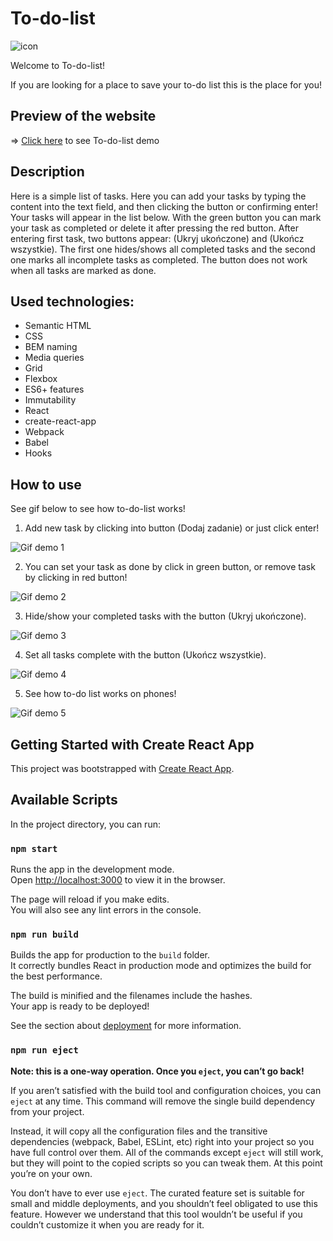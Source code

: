 # To-do-list
![icon](public/icon.png)

Welcome to To-do-list!

If you are looking for a place to save your to-do list this is the place for you!

## Preview of the website 

=> [Click here](https://izabelanowak.github.io/to-do-list-react/) to see To-do-list demo 

## Description
Here is a simple list of tasks. Here you can add your tasks by typing the content into the text field, and then clicking the button or confirming enter! Your tasks will appear in the list below. With the green button you can mark your task as completed or delete it after pressing the red button. After entering first task, two buttons appear: (Ukryj ukończone) and (Ukończ wszystkie). The first one hides/shows all completed tasks and the second one marks all incomplete tasks as completed. The button does not work when all tasks are marked as done.

## Used technologies:

-   Semantic HTML
-   CSS
-   BEM naming
-   Media queries
-   Grid
-   Flexbox
-   ES6+ features
-   Immutability
-   React
-   create-react-app
-   Webpack
-   Babel
-   Hooks

## How to use
See gif below to see how to-do-list works!

1. Add new task by clicking into button (Dodaj zadanie) or just click enter!

![Gif demo 1](./to-do-demo1.gif)

2. You can set your task as done by click in green button, or remove task by clicking in red button!

![Gif demo 2](./to-do-demo2.gif)

3. Hide/show your completed tasks with the button (Ukryj ukończone).

![Gif demo 3](./to-do-demo3.gif)

4. Set all tasks complete with the button (Ukończ wszystkie).

![Gif demo 4](./to-do-demo4.gif)

5. See how to-do list works on phones!

![Gif demo 5](./to-do-demo5.gif)




## Getting Started with Create React App

This project was bootstrapped with [Create React App](https://github.com/facebook/create-react-app).

## Available Scripts

In the project directory, you can run:

### `npm start`

Runs the app in the development mode.\
Open [http://localhost:3000](http://localhost:3000) to view it in the browser.

The page will reload if you make edits.\
You will also see any lint errors in the console.

### `npm run build`

Builds the app for production to the `build` folder.\
It correctly bundles React in production mode and optimizes the build for the best performance.

The build is minified and the filenames include the hashes.\
Your app is ready to be deployed!

See the section about [deployment](https://facebook.github.io/create-react-app/docs/deployment) for more information.

### `npm run eject`

**Note: this is a one-way operation. Once you `eject`, you can’t go back!**

If you aren’t satisfied with the build tool and configuration choices, you can `eject` at any time. This command will remove the single build dependency from your project.

Instead, it will copy all the configuration files and the transitive dependencies (webpack, Babel, ESLint, etc) right into your project so you have full control over them. All of the commands except `eject` will still work, but they will point to the copied scripts so you can tweak them. At this point you’re on your own.

You don’t have to ever use `eject`. The curated feature set is suitable for small and middle deployments, and you shouldn’t feel obligated to use this feature. However we understand that this tool wouldn’t be useful if you couldn’t customize it when you are ready for it.